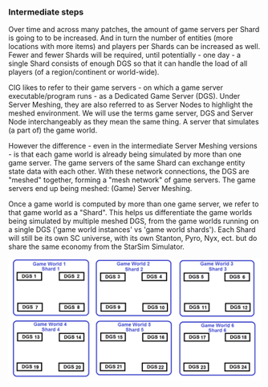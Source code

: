 ### Intermediate steps
Over time and across many patches, the amount of game servers per Shard is going to to be increased. And in turn the number of entities (more locations with more items) and players per Shards can be increased as well. Fewer and fewer Shards will be required, until potentially - one day - a single Shard consists of enough DGS so that it can handle the load of all players (of a region/continent or world-wide).

CIG likes to refer to their game servers - on which a game server executable/program runs - as a Dedicated Game Server (DGS). Under Server Meshing, they are also referred to as Server Nodes to highlight the meshed environment. We will use the terms game server, DGS and Server Node interchangeably as they mean the same thing. A server that simulates (a part of) the game world.

However the difference - even in the intermediate Server Meshing versions - is that each game world is already being simulated by more than one game server. The game servers of the same Shard can exchange entity state data with each other. With these network connections, the DGS are "meshed" together, forming a "mesh network" of game servers. The game servers end up being meshed: (Game) Server Meshing.

Once a game world is computed by more than one game server, we refer to that game world as a "Shard". This helps us differentiate the game worlds being simulated by multiple meshed DGS, from the game worlds running on a single DGS ('game world instances' vs 'game world shards'). Each Shard will still be its own SC universe, with its own Stanton, Pyro, Nyx, ect. but do share the same economy from the StarSim Simulator.

![Image](/images/static_server_meshing/image-05.png)
